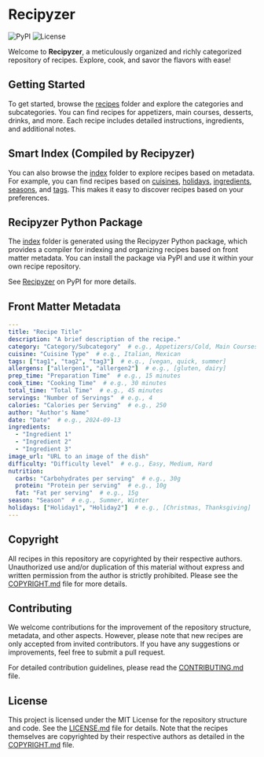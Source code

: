 # Recipyzer

![PyPI](https://img.shields.io/pypi/v/recipyzer)
![License](https://img.shields.io/github/license/kmcconnell/recipyzer)

Welcome to **Recipyzer**, a meticulously organized and richly categorized repository of recipes. Explore, cook, and savor the flavors with ease!

## Getting Started

To get started, browse the [recipes](recipes/) folder and explore the categories and subcategories. You can find recipes for appetizers, main courses, desserts, drinks, and more. Each recipe includes detailed instructions, ingredients, and additional notes.

## Smart Index (Compiled by Recipyzer)

You can also browse the [index](index/) folder to explore recipes based on metadata. For example, you can find recipes based on [cuisines](index/Cuisines/), [holidays](index/Holidays/), [ingredients](index/Ingredients/), [seasons](index/Seasons/), and [tags](index/Tags/). This makes it easy to discover recipes based on your preferences.

## Recipyzer Python Package

The [index](index) folder is generated using the Recipyzer Python package, which provides a compiler for indexing and organizing recipes based on front matter metadata. You can install the package via PyPI and use it within your own recipe repository.

See [Recipyzer](https://pypi.org/project/recipyzer) on PyPI for more details.

## Front Matter Metadata

```yaml
---
title: "Recipe Title"
description: "A brief description of the recipe."
category: "Category/Subcategory"  # e.g., Appetizers/Cold, Main Courses/Meat
cuisine: "Cuisine Type"  # e.g., Italian, Mexican
tags: ["tag1", "tag2", "tag3"]  # e.g., [vegan, quick, summer]
allergens: ["allergen1", "allergen2"]  # e.g., [gluten, dairy]
prep_time: "Preparation Time"  # e.g., 15 minutes
cook_time: "Cooking Time"  # e.g., 30 minutes
total_time: "Total Time"  # e.g., 45 minutes
servings: "Number of Servings"  # e.g., 4
calories: "Calories per Serving"  # e.g., 250
author: "Author's Name"
date: "Date"  # e.g., 2024-09-13
ingredients:
  - "Ingredient 1"
  - "Ingredient 2"
  - "Ingredient 3"
image_url: "URL to an image of the dish"
difficulty: "Difficulty level"  # e.g., Easy, Medium, Hard
nutrition:
  carbs: "Carbohydrates per serving"  # e.g., 30g
  protein: "Protein per serving"  # e.g., 10g
  fat: "Fat per serving"  # e.g., 15g
season: "Season"  # e.g., Summer, Winter
holidays: ["Holiday1", "Holiday2"]  # e.g., [Christmas, Thanksgiving]
---
```

## Copyright

All recipes in this repository are copyrighted by their respective authors. Unauthorized use and/or duplication of this material without express and written permission from the author is strictly prohibited. Please see the [COPYRIGHT.md](COPYRIGHT.md) file for more details.

## Contributing

We welcome contributions for the improvement of the repository structure, metadata, and other aspects. However, please note that new recipes are only accepted from invited contributors. If you have any suggestions or improvements, feel free to submit a pull request.

For detailed contribution guidelines, please read the [CONTRIBUTING.md](CONTRIBUTING.md) file.

## License

This project is licensed under the MIT License for the repository structure and code. See the [LICENSE.md](LICENSE.md) file for details. Note that the recipes themselves are copyrighted by their respective authors as detailed in the [COPYRIGHT.md](COPYRIGHT.md) file.